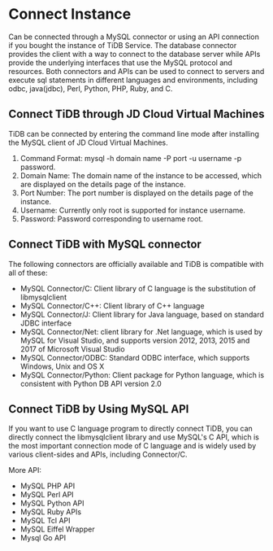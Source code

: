 # Connect Instance 
Can be connected through a MySQL connector or using an API connection if you bought the instance of TiDB Service. The database connector provides the client with a way to connect to the database server while APIs provide the underlying interfaces that use the MySQL protocol and resources. Both connectors and APIs can be used to connect to servers and execute sql statements in different languages and environments, including odbc, java(jdbc), Perl, Python, PHP, Ruby, and C. 

## Connect TiDB through JD Cloud Virtual Machines
TiDB can be connected by entering the command line mode after installing the MySQL client of JD Cloud Virtual Machines. 
1. Command Format: mysql -h domain name -P port -u username -p password.
2. Domain Name: The domain name of the instance to be accessed, which  are displayed on the details page of the instance.
3. Port Number: The port number is displayed on the details page of the instance.
4. Username: Currently only root is supported for instance username. 
5. Password: Password corresponding to username root.

## Connect TiDB with MySQL connector  
The following connectors are officially available and TiDB is compatible with all of these:
- MySQL Connector/C: Client library of C language is the substitution of libmysqlclient
- MySQL Connector/C++: Client library of C++ language
- MySQL Connector/J: Client library for Java language, based on standard JDBC interface
- MySQL Connector/Net: client library for .Net language, which is used by MySQL for Visual Studio, and supports version 2012, 2013, 2015 and 2017 of Microsoft Visual Studio
- MySQL Connector/ODBC: Standard ODBC interface, which supports Windows, Unix and OS X
- MySQL Connector/Python: Client package for Python language, which is consistent with Python DB API version 2.0


## Connect TiDB by Using MySQL API
If you want to use C language program to directly connect TiDB, you can directly connect the libmysqlclient library and use MySQL's C API, which is the most important connection mode of C language and is widely used by various client-sides and APIs, including Connector/C.

More API:
- MySQL PHP API
- MySQL Perl API
- MySQL Python API
- MySQL Ruby APIs
- MySQL Tcl API
- MySQL Eiffel Wrapper
- Mysql Go API